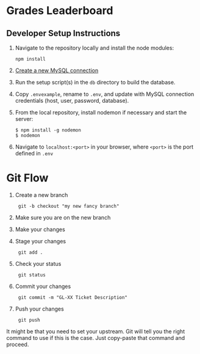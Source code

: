 # Grades Leaderboard

## Developer Setup Instructions

1.  Navigate to the repository locally and install the node modules:

        npm install

2.  [Create a new MySQL connection](https://dev.mysql.com/doc/workbench/en/wb-mysql-connections-new.html)
3.  Run the setup script(s) in the `db` directory to build the database.
4.  Copy `.envexample`, rename to `.env`, and update with MySQL connection credentials (host, user, password, database).
5.  From the local repository, install nodemon if necessary and start the server:

        $ npm install -g nodemon
        $ nodemon

6. Navigate to `localhost:<port>` in your browser, where `<port>` is the port defined in `.env`


# Git Flow

1. Create a new branch

        git -b checkout "my new fancy branch"

2. Make sure you are on the new branch 

3. Make your changes

4. Stage your changes

		git add .

5. Check your status

		git status

6. Commit your changes

		git commit -m "GL-XX Ticket Description"

7. Push your changes

		git push

It might be that you need to set your upstream. Git will tell you the right command to use if this is the case. Just copy-paste that command and proceed.
